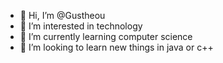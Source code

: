 - 👋 Hi, I’m @Gustheou
- 👀 I’m interested in technology
- 🌱 I’m currently learning computer science
- 💞️ I’m looking to learn new things in java or c++ 

<!---
Gustheou/Gustheou is a ✨ special ✨ repository because its `README.md` (this file) appears on your GitHub profile.
You can click the Preview link to take a look at your changes.
--->
